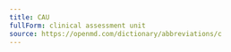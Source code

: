 ```yaml
---
title: CAU
fullForm: clinical assessment unit
source: https://openmd.com/dictionary/abbreviations/c
---
```

